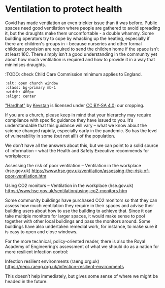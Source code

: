 # Ventilation to protect health

Covid has made ventilation an even trickier issue than it was before.  Public spaces need good ventilation where people are gathered to avoid spreading it, but the draughts make them uncomfortable - a double whammy.  Some building operators try to cope by whacking up the heating, especially if there are children's groups in - because nurseries and other formal childcare provision are required to send the children home if the space isn't at least 16C.  There simply isn't a good understanding in the community yet about how much ventilation is required and how to provide it in a way that minimises draughts.   

:TODO: check Child Care Commission minimum applies to England.

```{image} ../images/open-church-window.jpg
:alt: open church window
:class: bg-primary mb-1
:width: 400px
:align: center
```

<a href="https://commons.wikimedia.org/wiki/File:Baptist_church_in_Knollcombes_window_and_bench.jpg">"Hardhat"</a> by <a href="https://commons.wikimedia.org/wiki/User:Kevstan/gallery">Kevstan</a> is licensed under <a href="https://creativecommons.org/licenses/by-sa/4.0/">CC BY-SA 4.0</a>; our cropping.

If you are a church, please keep in mind that your hierarchy may require compliance with specific guidance they have issued to you. It’s understandable that this guidance will vary – what we know about the science changed rapidly, especially early in the pandemic. So has the level of vulnerability in some (but not all!) of the population.

We don’t have all the answers about this, but we can point to a solid source of information – what the Health and Safety Executive recommends for workplaces:

Assessing the risk of poor ventilation – Ventilation in the workplace (hse.gov.uk)
https://www.hse.gov.uk/ventilation/assessing-the-risk-of-poor-ventilation.htm

Using CO2 monitors – Ventilation in the workplace (hse.gov.uk)
https://www.hse.gov.uk/ventilation/using-co2-monitors.htm

Some community buildings have purchased CO2 monitors so that they can assess how much ventilation they require in their spaces and advise their building users about how to use the building to achieve that. Since it can take multiple monitors for larger spaces, it would make sense to pool together with other local buildings and pass the monitors around. Some buildings have also undertaken remedial work, for instance, to make sure it is easy to open and close windows.

For the more technical, policy-oriented reader, there is also the Royal Academy of Engineering’s assessment of what we should do as a nation for more resilient infection control:

Infection resilient environments (raeng.org.uk)
https://nepc.raeng.org.uk/infection-resilient-environments

This doesn’t help immediately, but gives some sense of where we might be headed in the future.



